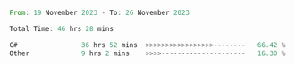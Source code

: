 <!--<div align=center><img src="https://leetcard.jacoblin.cool/CalvinWan0101"></div>-->

<!--START_SECTION:waka-->

```rust
From: 19 November 2023 - To: 26 November 2023

Total Time: 46 hrs 28 mins

C#                36 hrs 52 mins  >>>>>>>>>>>>>>>>>--------   66.42 %
Other             9 hrs 2 mins    >>>>---------------------   16.30 %
```

<!--END_SECTION:waka-->
